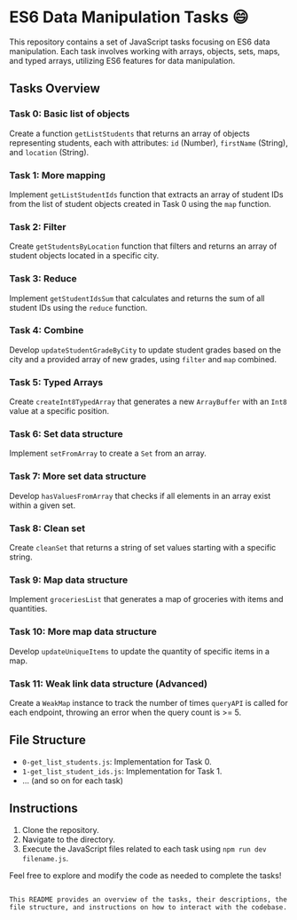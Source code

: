 # ES6 Data Manipulation Tasks :smile:

This repository contains a set of JavaScript tasks focusing on ES6 data manipulation. Each task involves working with arrays, objects, sets, maps, and typed arrays, utilizing ES6 features for data manipulation.

## Tasks Overview

### Task 0: Basic list of objects
Create a function `getListStudents` that returns an array of objects representing students, each with attributes: `id` (Number), `firstName` (String), and `location` (String).

### Task 1: More mapping
Implement `getListStudentIds` function that extracts an array of student IDs from the list of student objects created in Task 0 using the `map` function.

### Task 2: Filter
Create `getStudentsByLocation` function that filters and returns an array of student objects located in a specific city.

### Task 3: Reduce
Implement `getStudentIdsSum` that calculates and returns the sum of all student IDs using the `reduce` function.

### Task 4: Combine
Develop `updateStudentGradeByCity` to update student grades based on the city and a provided array of new grades, using `filter` and `map` combined.

### Task 5: Typed Arrays
Create `createInt8TypedArray` that generates a new `ArrayBuffer` with an `Int8` value at a specific position.

### Task 6: Set data structure
Implement `setFromArray` to create a `Set` from an array.

### Task 7: More set data structure
Develop `hasValuesFromArray` that checks if all elements in an array exist within a given set.

### Task 8: Clean set
Create `cleanSet` that returns a string of set values starting with a specific string.

### Task 9: Map data structure
Implement `groceriesList` that generates a map of groceries with items and quantities.

### Task 10: More map data structure
Develop `updateUniqueItems` to update the quantity of specific items in a map.

### Task 11: Weak link data structure (Advanced)
Create a `WeakMap` instance to track the number of times `queryAPI` is called for each endpoint, throwing an error when the query count is >= 5.

## File Structure

- `0-get_list_students.js`: Implementation for Task 0.
- `1-get_list_student_ids.js`: Implementation for Task 1.
- ... (and so on for each task)

## Instructions

1. Clone the repository.
2. Navigate to the directory.
3. Execute the JavaScript files related to each task using `npm run dev filename.js`.

Feel free to explore and modify the code as needed to complete the tasks!

```

This README provides an overview of the tasks, their descriptions, the file structure, and instructions on how to interact with the codebase.
